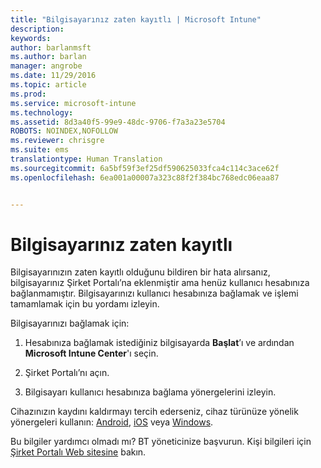 ```yaml
---
title: "Bilgisayarınız zaten kayıtlı | Microsoft Intune"
description: 
keywords: 
author: barlanmsft
ms.author: barlan
manager: angrobe
ms.date: 11/29/2016
ms.topic: article
ms.prod: 
ms.service: microsoft-intune
ms.technology: 
ms.assetid: 8d3a40f5-99e9-48dc-9706-f7a3a23e5704
ROBOTS: NOINDEX,NOFOLLOW
ms.reviewer: chrisgre
ms.suite: ems
translationtype: Human Translation
ms.sourcegitcommit: 6a5bf59f3ef25df590625033fca4c114c3ace62f
ms.openlocfilehash: 6ea001a00007a323c88f2f384bc768edc06eaa87


---
```


# <a name="your-computer-is-already-enrolled"></a>Bilgisayarınız zaten kayıtlı

Bilgisayarınızın zaten kayıtlı olduğunu bildiren bir hata alırsanız, bilgisayarınız Şirket Portalı’na eklenmiştir ama henüz kullanıcı hesabınıza bağlanmamıştır. Bilgisayarınızı kullanıcı hesabınıza bağlamak ve işlemi tamamlamak için bu yordamı izleyin.  

Bilgisayarınızı bağlamak için:

1.  Hesabınıza bağlamak istediğiniz bilgisayarda **Başlat**’ı ve ardından **Microsoft Intune Center**'ı seçin.

2.  Şirket Portalı’nı açın.

3.  Bilgisayarı kullanıcı hesabınıza bağlama yönergelerini izleyin.

Cihazınızın kaydını kaldırmayı tercih ederseniz, cihaz türünüze yönelik yönergeleri kullanın: [Android](unenroll-your-device-from-intune-android.md), [iOS](unenroll-your-device-from-intune-ios.md) veya [Windows](unenroll-your-device-from-intune-windows.md).

Bu bilgiler yardımcı olmadı mı? BT yöneticinize başvurun. Kişi bilgileri için [Şirket Portalı Web sitesine](http://portal.manage.microsoft.com) bakın.



<!--HONumber=Nov16_HO5-->


